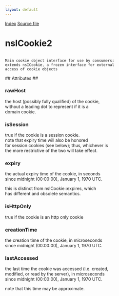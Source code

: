 ```yaml
---
layout: default
---
```

<div id='links'><a href="../index.html">Index</a>
<a href="http://dxr.mozilla.org/mozilla-central/source/netwerk/cookie/nsICookie2.idl">Source file</a>
</div>

# nsICookie2 #
<code>   
Main cookie object interface for use by consumers:  
extends nsICookie, a frozen interface for external  
access of cookie objects  
  
</code>
## Attributes ##

### rawHost ###
  
the host (possibly fully qualified) of the cookie,  
without a leading dot to represent if it is a  
domain cookie.  
  

### isSession ###
  
true if the cookie is a session cookie.  
note that expiry time will also be honored  
for session cookies (see below); thus, whichever is  
the more restrictive of the two will take effect.  
  

### expiry ###
  
the actual expiry time of the cookie, in seconds  
since midnight (00:00:00), January 1, 1970 UTC.  
  
this is distinct from nsICookie::expires, which  
has different and obsolete semantics.  
  

### isHttpOnly ###
  
true if the cookie is an http only cookie  
  

### creationTime ###
  
the creation time of the cookie, in microseconds  
since midnight (00:00:00), January 1, 1970 UTC.  
  

### lastAccessed ###
  
the last time the cookie was accessed (i.e. created,  
modified, or read by the server), in microseconds  
since midnight (00:00:00), January 1, 1970 UTC.  
  
note that this time may be approximate.  
  
